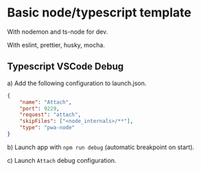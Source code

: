 # Basic node/typescript template

With nodemon and ts-node for dev.

With eslint, prettier, husky, mocha.

## Typescript VSCode Debug

a) Add the following configuration to launch.json.

```json
{
    "name": "Attach",
    "port": 9229,
    "request": "attach",
    "skipFiles": ["<node_internals>/**"],
    "type": "pwa-node"
}
```

b) Launch app with `npm run debug` (automatic breakpoint on start).

c) Launch `Attach` debug configuration.

